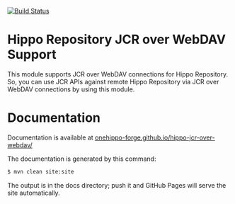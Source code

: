 [![Build Status](https://travis-ci.org/onehippo-forge/hippo-jcr-over-webdav.svg?branch=develop)](https://travis-ci.org/onehippo-forge/hippo-jcr-over-webdav)

# Hippo Repository JCR over WebDAV Support

This module supports JCR over WebDAV connections for Hippo Repository.
So, you can use JCR APIs against remote Hippo Repository via JCR over WebDAV connections by using this module.

# Documentation 

Documentation is available at [onehippo-forge.github.io/hippo-jcr-over-webdav/](https://onehippo-forge.github.io/hippo-jcr-over-webdav/)

The documentation is generated by this command:

```bash
$ mvn clean site:site
```

The output is in the docs directory; push it and GitHub Pages will serve the site automatically. 

